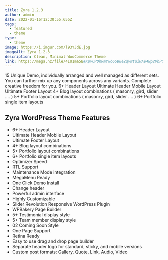 ```yaml
---
title: Zyra 1.2.3
author: admin
date: 2022-01-16T12:30:55.655Z
tags:
  - featured
  - theme
type:
  - theme
image: https://i.imgur.com/l93YJdE.jpg
imageAlt: Zyra 1.2.3
description: Clean, Minimal WooCommerce Theme
link: https://mega.nz/file/4IU1ma5B#KpvOPOhRmYwcGGBueZqvNtuiHAe4wp2VbPOHOTNZWdg
---
```

<!--StartFragment-->

15 Unique Demo, individually arranged and well managed as different sets. You can further mix up any components across any variants. Complete creative freedom for you. 6+ Header Layout Ultimate Header Mobile Layout Ultimate Footer Layout 4+ Blog layout combinations ( masonry, gird, slider …. ) 5+ Portfolio layout combinations ( masonry, gird, slider …. ) 6+ Portfolio single item layouts



## Zyra WordPress Theme Features

* 6+ Header Layout
* Ultimate Header Mobile Layout
* Ultimate Footer Layout
* 4+ Blog layout combinations
* 5+ Portfolio layout combinations
* 6+ Portfolio single item layouts
* Optimizer Speed
* RTL Support
* Maintenance Mode integration
* MegaMenu Ready
* One Click Demo Install
* Change header
* Powerful admin interface
* Highly Customizable
* Slider Revolution Responsive WordPress Plugin
* WPBakery Page Builder
* 5+ Testimonial display style
* 5+ Team member display style
* 02 Coming Soon Style
* One Page Support
* Retina Ready
* Easy to use drag and drop page builder
* Separate header logo for standard, sticky, and mobile versions
* Custom post formats: Gallery, Quote, Link, Audio, Video

<!--EndFragment-->